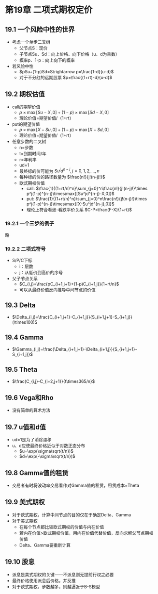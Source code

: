 # 第19章 二项式期权定价

## 19.1 一个风险中性的世界

* 考虑一个单步二叉树
  * 父节点S：现价
  * 子节点Su、Sd：向上价格、向下价格（u、d为乘数）
  * 概率p、1-p：向上向下的概率
* 若风险中性
  * $pSu+(1-p)Sd=S\rightarrow p=\frac{1-d}{u-d}$
  * 对于不分红的远期股票 $p=\frac{(1+rt)-d}{u-d}$

## 19.2 期权估值

* call的期望价值
  * $p\times\max{[Su-X,0]}+(1-p)\times\max{[Sd-X,0]}$
  * 理论价值=期望价值/（1+rt）
* put的期望价值
  * $p\times\max{[X-Su,0]}+(1-p)\times\max{[X-Sd,0]}$
  * 理论价值=期望价值/（1+rt）
* 任意步数的二叉树
  * n=步数
  * t=到期时间/年
  * r=年利率
  * ud=1
  * 最终标的价可能为 $Su^jd^{n-j}, j=0,1,2,\dots,n$
  * 每种标的价的路径数量为 $\frac{n!}{j!(n-j)!}$
  * 欧式期权价值
    * call: $\frac{1}{(1+rt/n)^n}\sum_{j=0}^n\frac{n!}{j!(n-j)!}\times p^j(1-p)^{n-j}\times\max{[Su^jd^{n-j}-X,0]}$
    * put: $\frac{1}{(1+rt/n)^n}\sum_{j=0}^n\frac{n!}{j!(n-j)!}\times p^j(1-p)^{n-j}\times\max{[X-Su^jd^{n-j},0]}$
    * 理论上符合看涨-看跌平价关系 $C-P=\frac{F-X}{1+rt}$

### 19.2.1 一个三步的例子

略

### 19.2.2 二项式符号

* S/P/C下标
  * i：层数
  * j：从低价到高价的序号
* 父子节点关系
  * $C_{i,j}=\frac{pC_{i+1,j+1}+(1-p)C_{i+1,j}}{1+rt/n}$
  * 可以从最终价值反向推导中间节点的价值

## 19.3 Delta

* $\Delta_{i,j}=\frac{C_{i+1,j+1}-C_{i+1,j}}{S_{i+1,j+1}-S_{i+1,j}}(\times100)$

## 19.4 Gamma

* $\Gamma_{i,j}=\frac{\Delta_{i+1,j+1}-\Delta_{i+1,j}}{S_{i+1,j+1}-S_{i+1,j}}$

## 19.5 Theta

* $\frac{C_{i,j}-C_{i+2,j+1}}{t\times365/n}$

## 19.6 Vega和Rho

* 没有简单的算术方法

## 19.7 u值和d值

* ud=1是为了消除漂移
* u、d应使最终价格近似于对数正态分布
  * $u=\exp(\sigma\sqrt{t/n})$
  * $d=\exp(-\sigma\sqrt{t/n})$

## 19.8 Gamma值的租赁

* 交易者有时将波动率交易看作对Gamma值的租赁，租赁成本=Theta

## 19.9 美式期权

* 对于欧式期权，计算中间节点的目的仅在于确定Delta、Gamma
* 对于美式期权
  * 在每个节点都比较欧式期权的价值与内在价值
  * 若内在价值>欧式期权价值，用内在价值代替价值，反向求解父节点期权价值
  * Delta、Gamma要重新计算

## 19.10 股息

* 派息是美式期权的关键——不派息则无提前行权之必要
* 最终价格使用派息后价格，并反推
* 对于欧式期权，步数越多，则越逼近于B-S模型